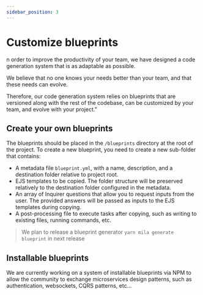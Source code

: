 ```yaml
---
sidebar_position: 3
---
```


# Customize blueprints

n order to improve the productivity of your team, we have designed a code generation system that is as adaptable as possible.

We believe that no one knows your needs better than your team, and that these needs can evolve.

Therefore, our code generation system relies on blueprints that are versioned along with the rest of the codebase, can
be customized by your team, and evolve with your project."

## Create your own blueprints

The blueprints should be placed in the `/blueprints` directory at the root of the project. To create a new blueprint,
you need to create a new sub-folder that contains:

* A metadata file `blueprint.yml`, with a name, description, and a destination folder relative to project root.
* EJS templates to be copied. The folder structure will be preserved relatively to the destination folder configured in the metadata.
* An array of Inquirer questions that allow you to request inputs from the user. The provided answers will be passed as inputs to the EJS templates during copying.
* A post-processing file to execute tasks after copying, such as writing to existing files, running commands, etc.

> We plan to release a blueprint generator ``yarn mila generate blueprint`` in next release

## Installable blueprints

We are currently working on a system of installable blueprints via NPM to allow the community to
exchange microservices design patterns, such as authentication, websockets, CQRS patterns, etc...

